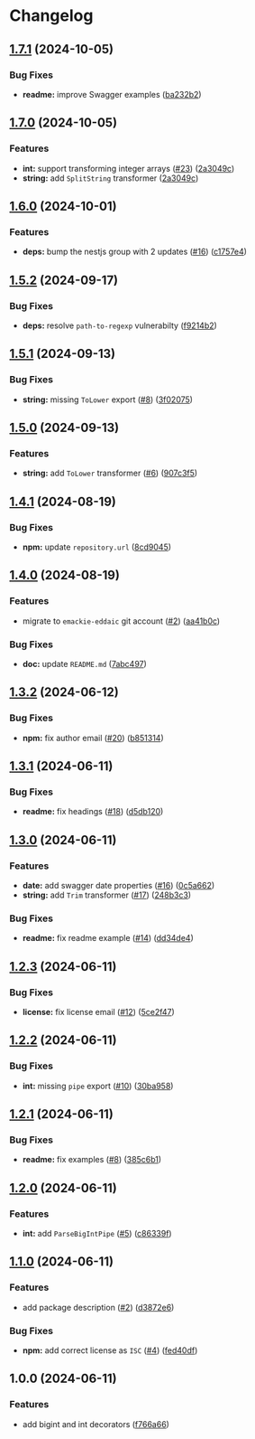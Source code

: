 # Changelog

## [1.7.1](https://github.com/emackie-eddaic/nestjs-decorators/compare/v1.7.0...v1.7.1) (2024-10-05)


### Bug Fixes

* **readme:** improve Swagger examples ([ba232b2](https://github.com/emackie-eddaic/nestjs-decorators/commit/ba232b2e471820e15f2298bda4c6c1cc0a439453))

## [1.7.0](https://github.com/emackie-eddaic/nestjs-decorators/compare/v1.6.0...v1.7.0) (2024-10-05)


### Features

* **int:** support transforming integer arrays ([#23](https://github.com/emackie-eddaic/nestjs-decorators/issues/23)) ([2a3049c](https://github.com/emackie-eddaic/nestjs-decorators/commit/2a3049c5dc163766ec3036cf19a8057eb204fbee))
* **string:** add `SplitString` transformer ([2a3049c](https://github.com/emackie-eddaic/nestjs-decorators/commit/2a3049c5dc163766ec3036cf19a8057eb204fbee))

## [1.6.0](https://github.com/emackie-eddaic/nestjs-decorators/compare/v1.5.2...v1.6.0) (2024-10-01)


### Features

* **deps:** bump the nestjs group with 2 updates ([#16](https://github.com/emackie-eddaic/nestjs-decorators/issues/16)) ([c1757e4](https://github.com/emackie-eddaic/nestjs-decorators/commit/c1757e46adf9648f7dcf180c0ac8d79b6e303068))

## [1.5.2](https://github.com/emackie-eddaic/nestjs-decorators/compare/v1.5.1...v1.5.2) (2024-09-17)


### Bug Fixes

* **deps:** resolve `path-to-regexp` vulnerabilty ([f9214b2](https://github.com/emackie-eddaic/nestjs-decorators/commit/f9214b254b4ee4d6ac04cd037ea50407e9c611c8))

## [1.5.1](https://github.com/emackie-eddaic/nestjs-decorators/compare/v1.5.0...v1.5.1) (2024-09-13)


### Bug Fixes

* **string:** missing `ToLower` export ([#8](https://github.com/emackie-eddaic/nestjs-decorators/issues/8)) ([3f02075](https://github.com/emackie-eddaic/nestjs-decorators/commit/3f0207512d9f71561d1da44a7e200222b3b6b8b5))

## [1.5.0](https://github.com/emackie-eddaic/nestjs-decorators/compare/v1.4.1...v1.5.0) (2024-09-13)


### Features

* **string:** add `ToLower` transformer ([#6](https://github.com/emackie-eddaic/nestjs-decorators/issues/6)) ([907c3f5](https://github.com/emackie-eddaic/nestjs-decorators/commit/907c3f5c6ea7c8ab39be3ad1fb5f2ecbfca5ccaa))

## [1.4.1](https://github.com/emackie-eddaic/nestjs-decorators/compare/v1.4.0...v1.4.1) (2024-08-19)


### Bug Fixes

* **npm:** update `repository.url` ([8cd9045](https://github.com/emackie-eddaic/nestjs-decorators/commit/8cd9045a0342acf4d2c4426fc84d019bcd1e5ef2))

## [1.4.0](https://github.com/emackie-eddaic/nestjs-decorators/compare/v1.3.2...v1.4.0) (2024-08-19)


### Features

* migrate to `emackie-eddaic` git account ([#2](https://github.com/emackie-eddaic/nestjs-decorators/issues/2)) ([aa41b0c](https://github.com/emackie-eddaic/nestjs-decorators/commit/aa41b0ca017a9b4e90f7ff5dcc6910233fc81aaa))


### Bug Fixes

* **doc:** update `README.md` ([7abc497](https://github.com/emackie-eddaic/nestjs-decorators/commit/7abc49713bda94547d234abcf57d288a4e38e05d))

## [1.3.2](https://github.com/emackie9/nestjs-decorators/compare/v1.3.1...v1.3.2) (2024-06-12)


### Bug Fixes

* **npm:** fix author email ([#20](https://github.com/emackie9/nestjs-decorators/issues/20)) ([b851314](https://github.com/emackie9/nestjs-decorators/commit/b851314371aebe2f2a2e08877b305aae4ae5a9c7))

## [1.3.1](https://github.com/emackie9/nestjs-decorators/compare/v1.3.0...v1.3.1) (2024-06-11)


### Bug Fixes

* **readme:** fix headings ([#18](https://github.com/emackie9/nestjs-decorators/issues/18)) ([d5db120](https://github.com/emackie9/nestjs-decorators/commit/d5db1207280c72d8e956546043455b15c4b06561))

## [1.3.0](https://github.com/emackie9/nestjs-decorators/compare/v1.2.3...v1.3.0) (2024-06-11)


### Features

* **date:** add swagger date properties ([#16](https://github.com/emackie9/nestjs-decorators/issues/16)) ([0c5a662](https://github.com/emackie9/nestjs-decorators/commit/0c5a662d332bc7e422bc5b5fbf281f7dd537972d))
* **string:** add `Trim` transformer ([#17](https://github.com/emackie9/nestjs-decorators/issues/17)) ([248b3c3](https://github.com/emackie9/nestjs-decorators/commit/248b3c30b746c64528259c3df9e88822d9036d02))


### Bug Fixes

* **readme:** fix readme example ([#14](https://github.com/emackie9/nestjs-decorators/issues/14)) ([dd34de4](https://github.com/emackie9/nestjs-decorators/commit/dd34de4b0215a623c462d16bb01c03ba574aab6b))

## [1.2.3](https://github.com/emackie9/nestjs-decorators/compare/v1.2.2...v1.2.3) (2024-06-11)


### Bug Fixes

* **license:** fix license email ([#12](https://github.com/emackie9/nestjs-decorators/issues/12)) ([5ce2f47](https://github.com/emackie9/nestjs-decorators/commit/5ce2f47b1be3b9eea5343a4d1406c51d1fed2b95))

## [1.2.2](https://github.com/emackie9/nestjs-decorators/compare/v1.2.1...v1.2.2) (2024-06-11)


### Bug Fixes

* **int:** missing `pipe` export ([#10](https://github.com/emackie9/nestjs-decorators/issues/10)) ([30ba958](https://github.com/emackie9/nestjs-decorators/commit/30ba958565c8388b3afcc05f00ae535cbffdba4f))

## [1.2.1](https://github.com/emackie9/nestjs-decorators/compare/v1.2.0...v1.2.1) (2024-06-11)


### Bug Fixes

* **readme:** fix examples ([#8](https://github.com/emackie9/nestjs-decorators/issues/8)) ([385c6b1](https://github.com/emackie9/nestjs-decorators/commit/385c6b1fed225245cfa400825285cd6f6571a389))

## [1.2.0](https://github.com/emackie9/nestjs-decorators/compare/v1.1.0...v1.2.0) (2024-06-11)


### Features

* **int:** add `ParseBigIntPipe` ([#5](https://github.com/emackie9/nestjs-decorators/issues/5)) ([c86339f](https://github.com/emackie9/nestjs-decorators/commit/c86339fd94853b569eea86520458d45916321f6c))

## [1.1.0](https://github.com/emackie9/nestjs-decorators/compare/v1.0.0...v1.1.0) (2024-06-11)


### Features

* add package description ([#2](https://github.com/emackie9/nestjs-decorators/issues/2)) ([d3872e6](https://github.com/emackie9/nestjs-decorators/commit/d3872e6cc67b59cdc956a99a52302df46c7a8b40))


### Bug Fixes

* **npm:** add correct license as `ISC` ([#4](https://github.com/emackie9/nestjs-decorators/issues/4)) ([fed40df](https://github.com/emackie9/nestjs-decorators/commit/fed40df6a7dad744c0b3755eb388f796c5c5bfa7))

## 1.0.0 (2024-06-11)


### Features

* add bigint and int decorators ([f766a66](https://github.com/emackie9/nestjs-decorators/commit/f766a669bffb1f7d8cf208c3fc3c1281f3db6e9d))
